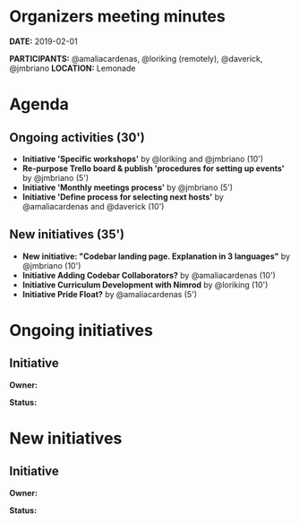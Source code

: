 # Organizers meeting minutes

**DATE:** 2019-02-01

**PARTICIPANTS:** @amaliacardenas, @loriking (remotely), @daverick, @jmbriano
**LOCATION:** Lemonade

# Agenda

## Ongoing activities (30')

* **Initiative 'Specific workshops'** by @loriking and @jmbriano  (10')
* **Re-purpose Trello board & publish 'procedures for setting up events'** by @jmbriano (5')
* **Initiative 'Monthly meetings process'** by @jmbriano (5')
* **Initiative 'Define process for selecting next hosts'** by @amaliacardenas and @daverick (10')

## New initiatives (35')

* **New initiative: "Codebar landing page. Explanation in 3 languages"** by @jmbriano (10')
* **Initiative Adding Codebar Collaborators?** by @amaliacardenas (10')
* **Initiative Curriculum Development with Nimrod** by @loriking (10')
* **Initiative Pride Float?** by @amaliacardenas (5')

# Ongoing initiatives

## Initiative

**Owner:**

**Status:**

# New initiatives

## Initiative

**Owner:**

**Status:**
